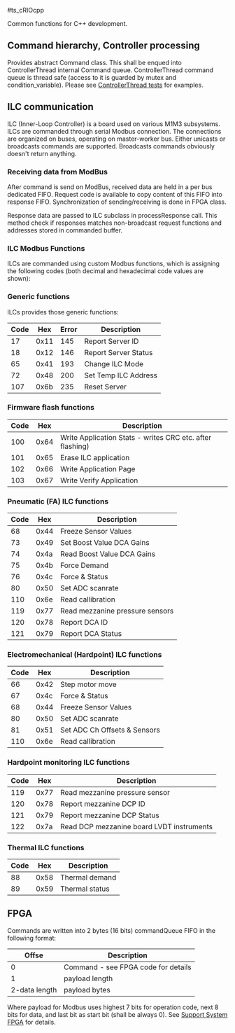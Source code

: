 #ts_cRIOcpp

Common functions for C++ development.

## Command hierarchy, Controller processing

Provides abstract Command class. This shall be enqued into ControllerThread
internal Command queue. ControllerThread command queue is thread safe (access
to it is guarded by mutex and condition_variable). Please see [ControllerThread
tests](tests/test_ControllerThread.cpp) for examples.

## ILC communication

ILC (Inner-Loop Controller) is a board used on various M1M3 subsystems. ILCs
are commanded through serial Modbus connection. The connections are organized
on buses, operating on master-worker bus. Either unicasts or broadcasts
commands are supported. Broadcasts commands obviously doesn't return anything.

### Receiving data from ModBus

After command is send on ModBus, received data are held in a per bus dedicated
FIFO. Request code is available to copy content of this FIFO into response
FIFO. Synchronization of sending/receiving is done in FPGA class.

Response data are passed to ILC subclass in processResponse call. This method
check if responses matches non-broadcast request functions and addresses stored
in commanded buffer.

### ILC Modbus Functions

ILCs are commanded using custom Modbus functions, which is assigning the
following codes (both decimal and hexadecimal code values are shown):

### Generic functions

ILCs provides those generic functions:

Code | Hex  | Error | Description
 --- | ---  | ----- | -----------
17   | 0x11 | 145   | Report Server ID
18   | 0x12 | 146   | Report Server Status
65   | 0x41 | 193   | Change ILC Mode
72   | 0x48 | 200   | Set Temp ILC Address
107  | 0x6b | 235   | Reset Server

### Firmware flash functions

Code | Hex  | Description
 --- | ---  | -----------
100  | 0x64 | Write Application Stats - writes CRC etc. after flashing)
101  | 0x65 | Erase ILC application
102  | 0x66 | Write Application Page
103  | 0x67 | Write Verify Application

### Pneumatic (FA) ILC functions

Code | Hex  | Description
 --- | ---  | -----------
68   | 0x44 | Freeze Sensor Values
73   | 0x49 | Set Boost Value DCA Gains
74   | 0x4a | Read Boost Value DCA Gains
75   | 0x4b | Force Demand
76   | 0x4c | Force & Status
80   | 0x50 | Set ADC scanrate
110  | 0x6e | Read callibration
119  | 0x77 | Read mezzanine pressure sensors
120  | 0x78 | Report DCA ID
121  | 0x79 | Report DCA Status

### Electromechanical (Hardpoint) ILC functions

Code | Hex  | Description
 --- | ---  | -----------
66   | 0x42 | Step motor move
67   | 0x4c | Force & Status
68   | 0x44 | Freeze Sensor Values
80   | 0x50 | Set ADC scanrate
81   | 0x51 | Set ADC Ch Offsets & Sensors
110  | 0x6e | Read callibration

### Hardpoint monitoring ILC functions

Code | Hex  | Description
 --- | ---  | -----------
119  | 0x77 | Read mezzanine pressure sensor
120  | 0x78 | Report mezzanine DCP ID
121  | 0x79 | Report mezzanine DCP Status
122  | 0x7a | Read DCP mezzanine board LVDT instruments

### Thermal ILC functions

Code | Hex  | Description
 --- | ---  | -----------
88   | 0x58 | Thermal demand
89   | 0x59 | Thermal status

## FPGA

Commands are written into 2 bytes (16 bits) commandQueue FIFO in the following format:

Offse         | Description
 ------------ | -----------------------------------
0             | Command - see FPGA code for details
1             | payload length
2-data length | payload bytes

Where payload for Modbus uses highest 7 bits for operation code, next 8 bits
for data, and last bit as start bit (shall be always 0). See
[Support System FPGA](https://github.com/lsst-ts/ts_m1m3supportFPGA) for
details.

